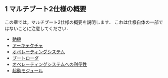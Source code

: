 ## 1 マルチブート2仕様の概要

この章では，マルチブート2仕様の概要を説明します．
これは仕様自体の一部ではないことに注意してください．

- [動機](./motivation.md)
- [アーキテクチャ](./architecture.md)
- [オペレーティングシステム](./operating_systems.md)
- [ブートローダ](./boot_sources.md)
- [オペレーティングシステムへの利便性](./convenience_to_operating_systems.md)
- [起動モジュール](./boot_modules.md)

